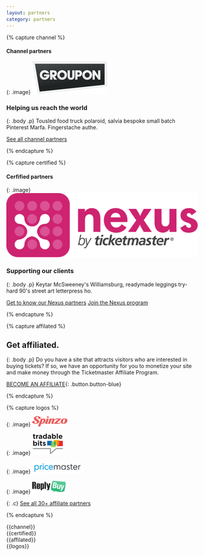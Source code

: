 ```yaml
---
layout: partners
category: partners
---
```


{% capture channel %}

#### Channel partners

{: .image}
[![Groupon](/assets/img/partners/groupon-logo.png)](/partners/groupon/)

### Helping us reach the world

{: .body .p}
Tousled food truck polaroid, salvia bespoke small batch Pinterest Marfa. Fingerstache authe.

[See all channel partners](/partners/channel/)

{% endcapture %}


{% capture certified %}

#### Cerfified partners

{: .image}
[![Nexus](/assets/img/partners/nexus-logo.png)](/partners/nexus/)

### Supporting our clients

{: .body .p}
Keytar McSweeney's Williamsburg, readymade leggings try-hard 90's street art letterpress ho.

[Get to know our Nexus partners](/partners/channel/)
[Join the Nexus program](/partners/channel/)

{% endcapture %}


{% capture affilated %}

## Get affiliated.

{: .body .p}
Do you have a site that attracts visitors who are interested in buying tickets? If so, we have an opportunity for you to monetize your site and make money through the Ticketmaster Affiliate Program.

[BECOME AN AFFILIATE](/partners/get-affilated/){: .button.button-blue}

{% endcapture %}


{% capture logos %}

{: .image}
![Groupon](/assets/img/partners/spinzo-logo.png)

{: .image}
![Groupon](/assets/img/partners/tradablebits-logo.png)

{: .image}
![Groupon](/assets/img/partners/pricemaster-logo.png)

{: .image}
![Groupon](/assets/img/partners/reply-logo.png)

{: .c}
[See all 30+ affiliate partners](/partners/channel/)

{% endcapture %}


<div class="row parnters">
  <div class="row-container row-partners">
    <div class="col-xs-12 col-md-12">
<div class="col-xs-12 col-sm-6" markdown="1">
{{channel}}
</div>
<div class="col-xs-12 col-sm-6" markdown="1">
{{certified}} 
</div>
    </div>
  </div>
</div>

<div class="slice-left slice-top-left slice-bottom-left xs-center">
    <div class="row">
        <div class="row-container row-affilate">
<div class="col-xs-12 col-md-7" markdown="1">
{{affilated}}
</div>
<div class="col-xs-12 col-md-5" markdown="1">
{{logos}}
</div>
        </div>
    </div>
</div>

